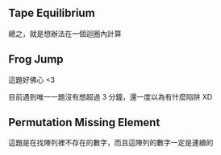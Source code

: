 ## Tape Equilibrium
總之，就是想辦法在一個迴圈內計算

## Frog Jump
這題好佛心 <3

目前遇到唯一一題沒有想超過 3 分鐘，還一度以為有什麼陷阱 XD

## Permutation Missing Element
這題是在找陣列裡不存在的數字，而且這陣列的數字一定是連續的